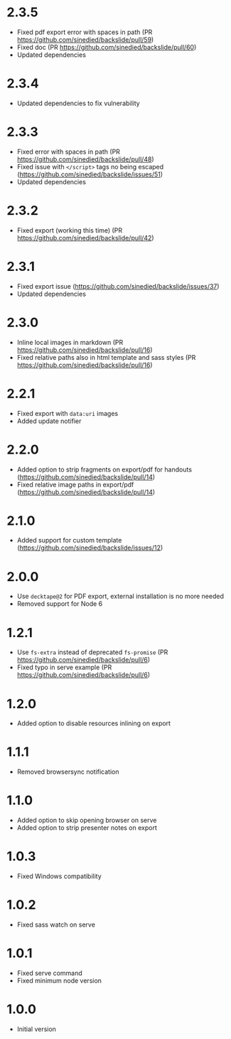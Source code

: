 # 2.3.5
- Fixed pdf export error with spaces in path (PR https://github.com/sinedied/backslide/pull/59)
- Fixed doc (PR https://github.com/sinedied/backslide/pull/60)
- Updated dependencies

# 2.3.4
- Updated dependencies to fix vulnerability

# 2.3.3
- Fixed error with spaces in path (PR https://github.com/sinedied/backslide/pull/48)
- Fixed issue with `</script>` tags no being escaped (https://github.com/sinedied/backslide/issues/51)
- Updated dependencies

# 2.3.2
- Fixed export (working this time) (PR https://github.com/sinedied/backslide/pull/42)

# 2.3.1
- Fixed export issue (https://github.com/sinedied/backslide/issues/37)
- Updated dependencies

# 2.3.0
- Inline local images in markdown (PR https://github.com/sinedied/backslide/pull/16)
- Fixed relative paths also in html template and sass styles (PR https://github.com/sinedied/backslide/pull/16)

# 2.2.1
- Fixed export with `data:uri` images
- Added update notifier

# 2.2.0
- Added option to strip fragments on export/pdf for handouts (https://github.com/sinedied/backslide/pull/14)
- Fixed relative image paths in export/pdf (https://github.com/sinedied/backslide/pull/14)

# 2.1.0
- Added support for custom template (https://github.com/sinedied/backslide/issues/12)

# 2.0.0
- Use `decktape@2` for PDF export, external installation is no more needed
- Removed support for Node 6

# 1.2.1
- Use `fs-extra` instead of deprecated `fs-promise` (PR https://github.com/sinedied/backslide/pull/6)
- Fixed typo in serve example (PR https://github.com/sinedied/backslide/pull/6)

# 1.2.0
- Added option to disable resources inlining on export

# 1.1.1
- Removed browsersync notification

# 1.1.0
- Added option to skip opening browser on serve
- Added option to strip presenter notes on export

# 1.0.3
- Fixed Windows compatibility

# 1.0.2
- Fixed sass watch on serve

# 1.0.1
- Fixed serve command
- Fixed minimum node version

# 1.0.0
- Initial version